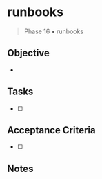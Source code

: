 # runbooks

> Phase 16 • runbooks

## Objective
- 

## Tasks
- [ ] 

## Acceptance Criteria
- [ ] 

## Notes

